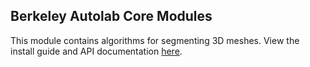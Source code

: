 ## Berkeley Autolab Core Modules

This module contains algorithms for segmenting 3D meshes.
View the install guide and API documentation
[here](https://BerkeleyAutomation.github.io/jointseg).
